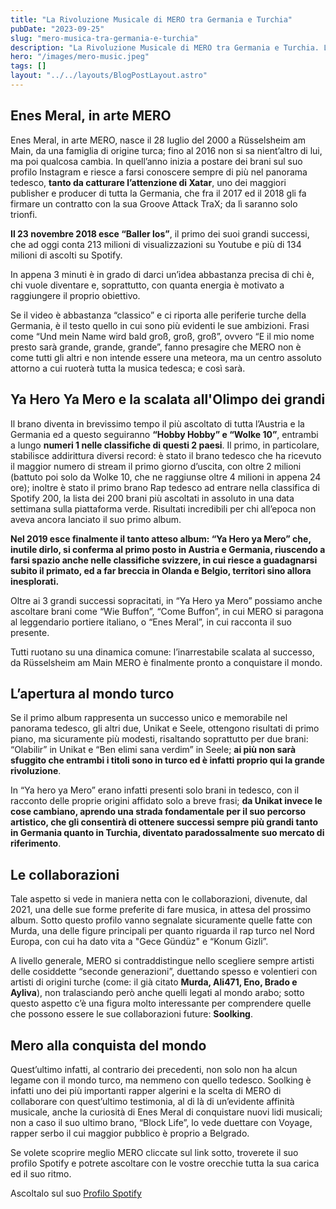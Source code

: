 ```yaml
---
title: "La Rivoluzione Musicale di MERO tra Germania e Turchia"
pubDate: "2023-09-25"
slug: "mero-musica-tra-germania-e-turchia"
description: "La Rivoluzione Musicale di MERO tra Germania e Turchia. La storia e la musica di MERO, stella assoluta del rap turco in lingua tedesca"
hero: "/images/mero-music.jpeg"
tags: []
layout: "../../layouts/BlogPostLayout.astro"
---
```


## Enes Meral, in arte MERO

Enes Meral, in arte MERO, nasce il 28 luglio del 2000 a Rüsselsheim am Main, da una famiglia di origine turca; fino al 2016 non si sa nient’altro di lui, ma poi qualcosa cambia. In quell’anno inizia a postare dei brani sul suo profilo Instagram e riesce a farsi conoscere sempre di più nel panorama tedesco, **tanto da catturare l’attenzione di Xatar**, uno dei maggiori publisher e producer di tutta la Germania, che fra il 2017 ed il 2018 gli fa firmare un contratto con la sua Groove Attack TraX; da lì saranno solo trionfi.

**Il 23 novembre 2018 esce “Baller los”**, il primo dei suoi grandi successi, che ad oggi conta 213 milioni di visualizzazioni su Youtube e più di 134 milioni di ascolti su Spotify.

In appena 3 minuti è in grado di darci un’idea abbastanza precisa di chi è, chi vuole diventare e, soprattutto, con quanta energia è motivato a raggiungere il proprio obiettivo.

Se il video è abbastanza “classico” e ci riporta alle periferie turche della Germania, è il testo quello in cui sono più evidenti le sue ambizioni.
Frasi come “Und mein Name wird bald groß, groß, groß”, ovvero “E il mio nome presto sarà grande, grande, grande”, fanno presagire che MERO non è come tutti gli altri e non intende essere una meteora, ma un centro assoluto attorno a cui ruoterà tutta la musica tedesca; e così sarà.

## Ya Hero Ya Mero e la scalata all'Olimpo dei grandi

Il brano diventa in brevissimo tempo il più ascoltato di tutta l’Austria e la Germania ed a questo seguiranno **“Hobby Hobby” e “Wolke 10”**, entrambi a lungo **numeri 1 nelle classifiche di questi 2 paesi**. Il primo, in particolare, stabilisce addirittura diversi record: è stato il brano tedesco che ha ricevuto il maggior numero di stream il primo giorno d’uscita, con oltre 2 milioni (battuto poi solo da Wolke 10, che ne raggiunse oltre 4 milioni in appena 24 ore); inoltre è stato il primo brano Rap tedesco ad entrare nella classifica di Spotify 200, la lista dei 200 brani più ascoltati in assoluto in una data settimana sulla piattaforma verde.
Risultati incredibili per chi all’epoca non aveva ancora lanciato il suo primo album.

**Nel 2019 esce finalmente il tanto atteso album: “Ya Hero ya Mero” che, inutile dirlo, si conferma al primo posto in Austria e Germania, riuscendo a farsi spazio anche nelle classifiche svizzere, in cui riesce a guadagnarsi subito il primato, ed a far breccia in Olanda e Belgio, territori sino allora inesplorati.**

Oltre ai 3 grandi successi sopracitati, in “Ya Hero ya Mero” possiamo anche ascoltare brani come “Wie Buffon”, “Come Buffon”, in cui MERO si paragona al leggendario portiere italiano, o “Enes Meral”, in cui racconta il suo presente.

Tutti ruotano su una dinamica comune: l’inarrestabile scalata al successo, da Rüsselsheim am Main MERO è finalmente pronto a conquistare il mondo.

## L’apertura al mondo turco

Se il primo album rappresenta un successo unico e memorabile nel panorama tedesco, gli altri due, Unikat e Seele, ottengono risultati di primo piano, ma sicuramente più modesti, risaltando soprattutto per due brani: “Olabilir” in Unikat e “Ben elimi sana verdim” in Seele; **ai più non sarà sfuggito che entrambi i titoli sono in turco ed è infatti proprio qui la grande rivoluzione**.

In “Ya hero ya Mero” erano infatti presenti solo brani in tedesco, con il racconto delle proprie origini affidato solo a breve frasi; **da Unikat invece le cose cambiano, aprendo una strada fondamentale per il suo percorso artistico, che gli consentirà di ottenere successi sempre più grandi tanto in Germania quanto in Turchia, diventato paradossalmente suo mercato di riferimento**.

## Le collaborazioni

Tale aspetto si vede in maniera netta con le collaborazioni, divenute, dal 2021, una delle sue forme preferite di fare musica, in attesa del prossimo album. Sotto questo profilo vanno segnalate sicuramente quelle fatte con Murda, una delle figure principali per quanto riguarda il rap turco nel Nord Europa, con cui ha dato vita a "Gece Gündüz" e “Konum Gizli”.

A livello generale, MERO si contraddistingue nello scegliere sempre artisti delle cosiddette “seconde generazioni”, duettando spesso e volentieri con artisti di origini turche (come: il già citato **Murda, Ali471, Eno, Brado e Ayliva**), non tralasciando però anche quelli legati al mondo arabo; sotto questo aspetto c’è una figura molto interessante per comprendere quelle che possono essere le sue collaborazioni future: **Soolking**.

## Mero alla conquista del mondo

Quest’ultimo infatti, al contrario dei precedenti, non solo non ha alcun legame con il mondo turco, ma nemmeno con quello tedesco. Soolking è infatti uno dei più importanti rapper algerini e la scelta di MERO di collaborare con quest’ultimo testimonia, al di là di un’evidente affinità musicale, anche la curiosità di Enes Meral di conquistare nuovi lidi musicali; non a caso il suo ultimo brano, “Block Life”, lo vede duettare con Voyage, rapper serbo il cui maggior pubblico è proprio a Belgrado.

Se volete scoprire meglio MERO cliccate sul link sotto, troverete il suo profilo Spotify e potrete ascoltare con le vostre orecchie tutta la sua carica ed il suo ritmo.

Ascoltalo sul suo [Profilo Spotify](https://open.spotify.com/artist/5wyWp867LWGjFmYZXVSFnZ?si=JVcpCN6pQBCmWs6q3uXEYQ)
